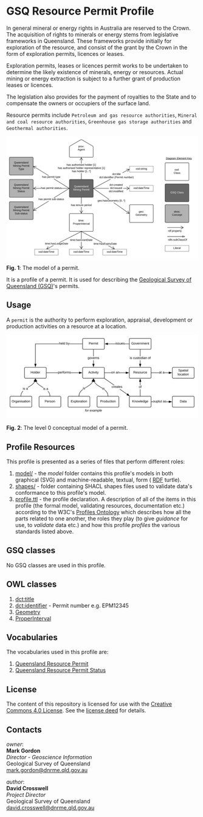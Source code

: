 # GSQ Resource Permit Profile
In general mineral or energy rights in Australia are reserved to the Crown. The acquisition of rights to minerals or energy stems from legislative frameworks in Queensland. These frameworks provide initially for exploration of the resource, and consist of the grant by the Crown in the form of exploration permits, licences or leases.

Exploration permits, leases or licences permit works to be undertaken to determine the likely existence of minerals, energy or resources. Actual mining or energy extraction is subject to a further grant of production leases or licences.

The legislation also provides for the payment of royalties to the State and to compensate the owners or occupiers of the surface land.

Resource permits include `Petroleum and gas resource authorities`, `Mineral and coal resource authorities`, `Greenhouse gas storage authorities` and `Geothermal authorities`.

<img src="model/mining_permit_profile.svg" style="width:800px;" alt="Queensland mining permit model" />  

**Fig. 1**: The model of a permit.  

It is a profile of a permit. It is used for describing the [Geological Survey of Queensland (GSQ)](https://www.business.qld.gov.au/industries/mining-energy-water/resources)'s permits.


## Usage
A `permit` is the authority to perform exploration, appraisal, development or production activities on a resource at a location.

<img src="model/mining-permit-conceptual-model.svg" style="width:800px;" alt="Level 0 conceptual model" />  

**Fig. 2**: The level 0 conceptual model of a permit.


## Profile Resources
This profile is presented as a series of files that perform different roles:

1. [model/](model/) - the *model* folder contains this profile's models in both graphical (SVG) and machine-readable, textual, form ( [RDF](https://www.w3.org/RDF/) turtle).
2. [shapes/](shapes/) - folder containing SHACL shapes files used to validate data's conformance to this profile's model.
3. [profile.ttl](profile.ttl) - the profile declaration. A description of all of the items in this profile (the formal model, validating resources, documentation etc.) according to the W3C's [Profiles Ontology](https://www.w3.org/TR/dx-prof/) which describes how all the parts related to one another, the roles they play (to give *guidance* for use, to *validate* data etc.) and how this profile *profiles* the various standards listed above.


## GSQ classes
No GSQ classes are used in this profile.


## OWL classes
1. [dct:title](https://w3c.github.io/dxwg/dcat/#Property:resource_title)
2. [dct:identifier](https://w3c.github.io/dxwg/dcat/#Property:resource_identifier) - Permit number e.g. EPM12345
3. [Geometry](https://www.w3.org/2003/01/geo/)
4. [ProperInterval](https://www.w3.org/TR/owl-time/#time:ProperInterval)


## Vocabularies
The vocabularies used in this profile are:
1. [Queensland Resource Permit](https://https://vocabs.gsq.digital/vocabulary/qld-resource-permit)
2. [Queensland Resource Permit Status](https://vocabs.gsq.digital/vocabulary/qld-mining-permit-status)


## License
The content of this repository is licensed for use with the [Creative Commons 4.0 License](https://creativecommons.org/licenses/by/4.0/). See the [license deed](LICENSE) for details.


## Contacts 
*owner*:  
**Mark Gordon**  
*Director - Geoscience Information*  
Geological Survey of Queensland  
<mark.gordon@dnrme.qld.gov.au>  

*author*:  
**David Crosswell**  
*Project Director*  
Geological Survey of Queensland  
<david.crosswell@dnrme.qld.gov.au> 
